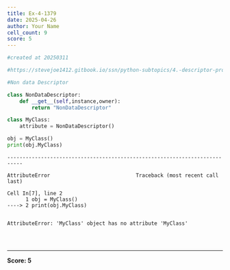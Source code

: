 ```yaml
---
title: Ex-4-1379
date: 2025-04-26
author: Your Name
cell_count: 9
score: 5
---
```


```python
#created at 20250311
```


```python
#https://stevejoe1412.gitbook.io/ssn/python-subtopics/4.-descriptor-protocols
```


```python
#Non data Descriptor
```


```python
class NonDataDescriptor:
    def __get__(self,instance,owner):
        return "NonDataDescriptor"
```


```python
class MyClass:
    attribute = NonDataDescriptor() 
```


```python
obj = MyClass()
print(obj.MyClass)
```


    ---------------------------------------------------------------------------

    AttributeError                            Traceback (most recent call last)

    Cell In[7], line 2
          1 obj = MyClass()
    ----> 2 print(obj.MyClass)


    AttributeError: 'MyClass' object has no attribute 'MyClass'



```python

```


```python

```


```python

```


---
**Score: 5**